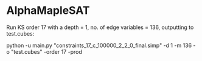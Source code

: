 # AlphaMapleSAT

Run KS order 17 with a depth = 1, no. of edge variables = 136, outputting to test.cubes:

python -u main.py "constraints_17_c_100000_2_2_0_final.simp" -d 1 -m 136 -o "test.cubes" -order 17 -prod
